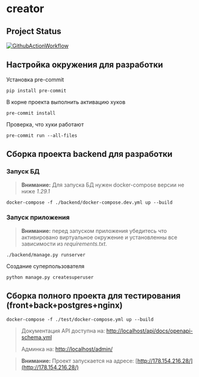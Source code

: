# creator

## Project Status

[![GithubActionWorkflow](https://github.com/AlexRarus/foodgram-project-react/actions/workflows/main.yml/badge.svg)](https://github.com/AlexRarus/foodgram-project-react/actions)

## Настройка окружения для разработки
Установка pre-commit
```shell
pip install pre-commit
```
В корне проекта выполнить активацию хуков
```shell
pre-commit install
```
Проверка, что хуки работают
```shell
pre-commit run --all-files
```
## Сборка проекта backend для разработки
### Запуск БД
> **Внимание:** Для запуска БД нужен docker-compose версии не ниже *1.29.1*
```shell
docker-compose -f ./backend/docker-compose.dev.yml up --build
```
### Запуск приложения
> **Внимание:** перед запуском приложения убедитесь что активировано виртуальное окружение и установленны все зависимости из *requirements.txt*.
```shell
./backend/manage.py runserver
```
Создание суперпользователя
```shell
python manage.py createsuperuser
```

## Сборка полного проекта для тестирования (front+back+postgres+nginx)
```shell
docker-compose -f ./test/docker-compose.yml up --build
```
> Документация API доступна на: [http://localhost/api/docs/openapi-schema.yml](http://localhost/api/docs/openapi-schema.yml)
> 
> Админка на: [http://localhost/admin/](http://localhost/admin/)

> **Внимание:** Проект запускается на адресе: [http://178.154.216.28/](http://178.154.216.28/)
